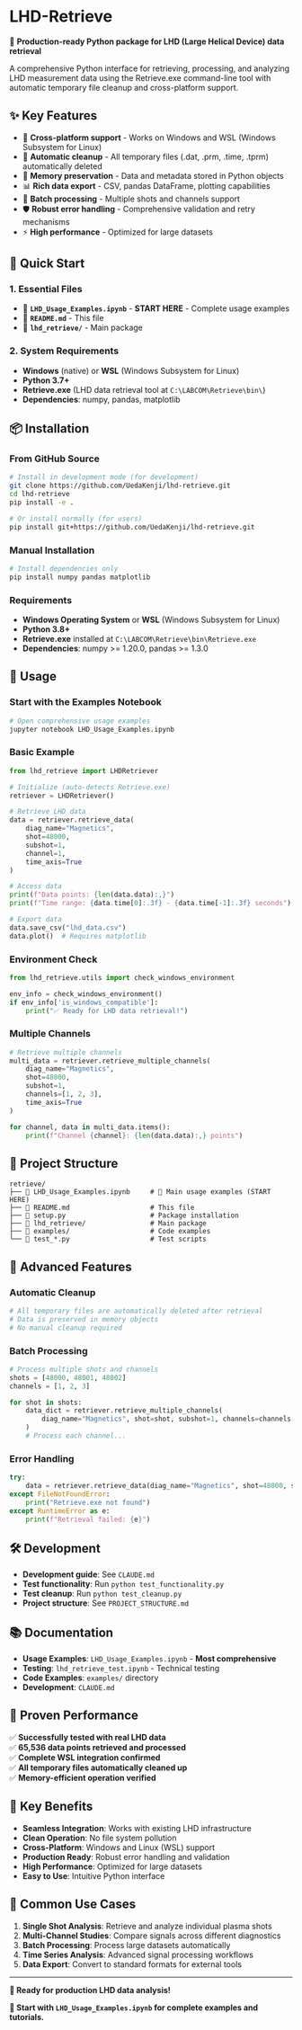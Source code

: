 # LHD-Retrieve

🚀 **Production-ready Python package for LHD (Large Helical Device) data retrieval**

A comprehensive Python interface for retrieving, processing, and analyzing LHD measurement data using the Retrieve.exe command-line tool with automatic temporary file cleanup and cross-platform support.

## ✨ Key Features

- 🔧 **Cross-platform support** - Works on Windows and WSL (Windows Subsystem for Linux)
- 🧹 **Automatic cleanup** - All temporary files (.dat, .prm, .time, .tprm) automatically deleted
- 💾 **Memory preservation** - Data and metadata stored in Python objects
- 📊 **Rich data export** - CSV, pandas DataFrame, plotting capabilities
- 🔄 **Batch processing** - Multiple shots and channels support
- 🛡️ **Robust error handling** - Comprehensive validation and retry mechanisms
- ⚡ **High performance** - Optimized for large datasets

## 🎯 Quick Start

### 1. **Essential Files**
- 📓 **`LHD_Usage_Examples.ipynb`** - **START HERE** - Complete usage examples
- 📄 **`README.md`** - This file  
- 📁 **`lhd_retrieve/`** - Main package

### 2. **System Requirements**
- **Windows** (native) or **WSL** (Windows Subsystem for Linux)
- **Python 3.7+**
- **Retrieve.exe** (LHD data retrieval tool at `C:\LABCOM\Retrieve\bin\`)
- **Dependencies**: numpy, pandas, matplotlib

## 📦 Installation

### From GitHub Source

```bash
# Install in development mode (for development)
git clone https://github.com/UedaKenji/lhd-retrieve.git
cd lhd-retrieve
pip install -e .

# Or install normally (for users)
pip install git+https://github.com/UedaKenji/lhd-retrieve.git

```

### Manual Installation

```bash
# Install dependencies only  
pip install numpy pandas matplotlib
```

### Requirements

- **Windows Operating System** or **WSL** (Windows Subsystem for Linux)
- **Python 3.8+**
- **Retrieve.exe** installed at `C:\LABCOM\Retrieve\bin\Retrieve.exe`
- **Dependencies**: numpy >= 1.20.0, pandas >= 1.3.0

## 🚀 Usage

### **Start with the Examples Notebook**
```bash
# Open comprehensive usage examples
jupyter notebook LHD_Usage_Examples.ipynb
```

### **Basic Example**
```python
from lhd_retrieve import LHDRetriever

# Initialize (auto-detects Retrieve.exe)
retriever = LHDRetriever()

# Retrieve LHD data  
data = retriever.retrieve_data(
    diag_name="Magnetics",
    shot=48000,
    subshot=1, 
    channel=1,
    time_axis=True
)

# Access data
print(f"Data points: {len(data.data):,}")
print(f"Time range: {data.time[0]:.3f} - {data.time[-1]:.3f} seconds")

# Export data
data.save_csv("lhd_data.csv")
data.plot()  # Requires matplotlib
```

### **Environment Check**
```python
from lhd_retrieve.utils import check_windows_environment

env_info = check_windows_environment()
if env_info['is_windows_compatible']:
    print("✅ Ready for LHD data retrieval!")
```

### **Multiple Channels**
```python
# Retrieve multiple channels
multi_data = retriever.retrieve_multiple_channels(
    diag_name="Magnetics",
    shot=48000,
    subshot=1,
    channels=[1, 2, 3],
    time_axis=True
)

for channel, data in multi_data.items():
    print(f"Channel {channel}: {len(data.data):,} points")
```

## 📁 Project Structure

```
retrieve/
├── 📓 LHD_Usage_Examples.ipynb     # 🌟 Main usage examples (START HERE)
├── 📄 README.md                    # This file
├── 📄 setup.py                     # Package installation
├── 📁 lhd_retrieve/                # Main package
├── 📁 examples/                    # Code examples  
└── 📄 test_*.py                    # Test scripts
```

## 🔧 Advanced Features

### **Automatic Cleanup**
```python
# All temporary files are automatically deleted after retrieval
# Data is preserved in memory objects
# No manual cleanup required
```

### **Batch Processing**  
```python
# Process multiple shots and channels
shots = [48000, 48001, 48002]
channels = [1, 2, 3]

for shot in shots:
    data_dict = retriever.retrieve_multiple_channels(
        diag_name="Magnetics", shot=shot, subshot=1, channels=channels
    )
    # Process each channel...
```

### **Error Handling**
```python
try:
    data = retriever.retrieve_data(diag_name="Magnetics", shot=48000, subshot=1, channel=1)
except FileNotFoundError:
    print("Retrieve.exe not found")
except RuntimeError as e:
    print(f"Retrieval failed: {e}")
```

## 🛠️ Development

- **Development guide**: See `CLAUDE.md`  
- **Test functionality**: Run `python test_functionality.py`
- **Test cleanup**: Run `python test_cleanup.py`
- **Project structure**: See `PROJECT_STRUCTURE.md`

## 📚 Documentation

- **Usage Examples**: `LHD_Usage_Examples.ipynb` - **Most comprehensive**
- **Testing**: `lhd_retrieve_test.ipynb` - Technical testing
- **Code Examples**: `examples/` directory
- **Development**: `CLAUDE.md`

## 🌟 Proven Performance

✅ **Successfully tested with real LHD data**  
✅ **65,536 data points retrieved and processed**  
✅ **Complete WSL integration confirmed**  
✅ **All temporary files automatically cleaned up**  
✅ **Memory-efficient operation verified**  

## 🔑 Key Benefits

- **Seamless Integration**: Works with existing LHD infrastructure
- **Clean Operation**: No file system pollution
- **Cross-Platform**: Windows and Linux (WSL) support  
- **Production Ready**: Robust error handling and validation
- **High Performance**: Optimized for large datasets
- **Easy to Use**: Intuitive Python interface

## 🎯 Common Use Cases

1. **Single Shot Analysis**: Retrieve and analyze individual plasma shots
2. **Multi-Channel Studies**: Compare signals across different diagnostics  
3. **Batch Processing**: Process large datasets automatically
4. **Time Series Analysis**: Advanced signal processing workflows
5. **Data Export**: Convert to standard formats for external tools

---

**🚀 Ready for production LHD data analysis!**

**📓 Start with `LHD_Usage_Examples.ipynb` for complete examples and tutorials.**